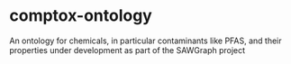 # comptox-ontology
An ontology for chemicals, in particular contaminants like PFAS, and their properties under development as part of the SAWGraph project
